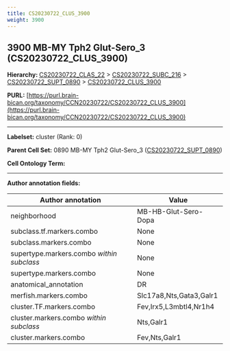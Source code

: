 ```yaml
---
title: CS20230722_CLUS_3900
weight: 3900
---
```

## 3900 MB-MY Tph2 Glut-Sero_3 (CS20230722_CLUS_3900)
<b>Hierarchy: </b>
[CS20230722_CLAS_22](../CS20230722_CLAS_22) >
[CS20230722_SUBC_216](../CS20230722_SUBC_216) >
[CS20230722_SUPT_0890](../CS20230722_SUPT_0890) >
[CS20230722_CLUS_3900](../CS20230722_CLUS_3900)

**PURL:** [https://purl.brain-bican.org/taxonomy/CCN20230722/CS20230722_CLUS_3900](https://purl.brain-bican.org/taxonomy/CCN20230722/CS20230722_CLUS_3900)

---


**Labelset:** cluster (Rank: 0)

**Parent Cell Set:** 0890 MB-MY Tph2 Glut-Sero_3 ([CS20230722_SUPT_0890](../CS20230722_SUPT_0890))



**Cell Ontology Term:** 

[MARKER GENES.]: #


---

[TRANSFERRED ANNOTATIONS.]: #


[AUTHOR ANNOTATION FIELDS.]: #


**Author annotation fields:**

| Author annotation | Value |
|-------------------|-------|
|neighborhood|MB-HB-Glut-Sero-Dopa|
|subclass.tf.markers.combo|None|
|subclass.markers.combo|None|
|supertype.markers.combo _within subclass_|None|
|supertype.markers.combo|None|
|anatomical_annotation|DR|
|merfish.markers.combo|Slc17a8,Nts,Gata3,Galr1|
|cluster.TF.markers.combo|Fev,Irx5,L3mbtl4,Nr1h4|
|cluster.markers.combo _within subclass_|Nts,Galr1|
|cluster.markers.combo|Fev,Nts,Galr1|
